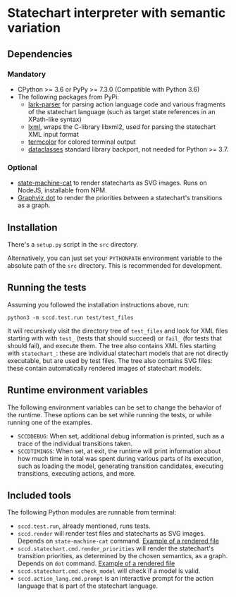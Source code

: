# Statechart interpreter with semantic variation

## Dependencies

### Mandatory

* CPython >= 3.6 or PyPy >= 7.3.0 (Compatible with Python 3.6)
* The following packages from PyPi:
  * [lark-parser](https://github.com/lark-parser/lark) for parsing action language code and various fragments of the statechart language (such as target state references in an XPath-like syntax)
  * [lxml](https://lxml.de/), wraps the C-library libxml2, used for parsing the statechart XML input format
  * [termcolor](https://pypi.org/project/termcolor/) for colored terminal output
  * [dataclasses](https://pypi.org/project/dataclasses/) standard library backport, not needed for Python >= 3.7.

### Optional

* [state-machine-cat](https://github.com/sverweij/state-machine-cat) to render statecharts as SVG images. Runs on NodeJS, installable from NPM.
* [Graphviz dot](https://graphviz.org/) to render the priorities between a statechart's transitions as a graph.

## Installation

There's a `setup.py` script in the `src` directory.

Alternatively, you can just set your `PYTHONPATH` environment variable to the absolute path of the `src` directory. This is recommended for development.

## Running the tests

Assuming you followed the installation instructions above, run:

```
python3 -m sccd.test.run test/test_files
```

It will recursively visit the directory tree of `test_files` and look for XML files starting with with `test_` (tests that should succeed) or `fail_` (for tests that should fail), and execute them. The tree also contains XML files starting with `statechart_`: these are individual statechart models that are not directly executable, but are used by test files. The tree also contains SVG files: these contain automatically rendered images of statechart models.

## Runtime environment variables

The following environment variables can be set to change the behavior of the runtime. These options can be set while running the tests, or while running one of the examples.

* `SCCDDEBUG`: When set, additional debug information is printed, such as a trace of the individual transitions taken.
* `SCCDTIMINGS`: When set, at exit, the runtime will print information about how much time in total was spent during various parts of its execution, such as loading the model, generating transition candidates, executing transitions, executing actions, and more.

## Included tools

The following Python modules are runnable from terminal:

* `sccd.test.run`, already mentioned, runs tests.
* `sccd.render` will render test files and statecharts as SVG images. Depends on `state-machine-cat` command. [Example of a rendered file](examples/digitalwatch/model_digitalwatch.svg)
* `sccd.statechart.cmd.render_priorities` will render the statechart's transition priorities, as determined by the chosen semantics, as a graph. Depends on `dot` command. [Example of a rendered file](examples/digitalwatch/model_digitalwatch_priorities.svg)
* `sccd.statechart.cmd.check_model` will check if a model is valid.
* `sccd.action_lang.cmd.prompt` is an interactive prompt for the action language that is part of the statechart language.